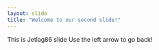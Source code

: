 ```yaml
---
layout: slide
title: "Welcome to our second slide!"
---
```

This is Jetlag86 slide
Use the left arrow to go back!